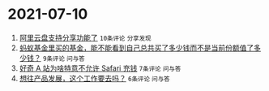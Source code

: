 # 2021-07-10

1. [阿里云盘支持分享功能了](https://www.v2ex.com/t/788653) `10条评论` `分享发现`
1. [蚂蚁基金里买的基金，能不能看到自己总共买了多少钱而不是当前份额值了多少钱？](https://www.v2ex.com/t/788655) `9条评论` `问与答`
1. [好奇 A 站为啥特意不允许 Safari 充钱](https://www.v2ex.com/t/788657) `7条评论` `问与答`
1. [想往产品发展，这个工作要去吗？](https://www.v2ex.com/t/788664) `6条评论` `问与答`
